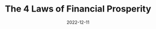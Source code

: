 ---
currentlyReading: true
date: 2022-12-11
dateYear: 2022
isbn: 9780965287401
title: The 4 Laws of Financial Prosperity
subtitle: 
description: "With millions of people looking for a better way to achieve prosperity and financial wellness, The 4 Laws of Financial Prosperity is the answer. If applied, the principles of financial wellness taught in this book will produce lasting results. This entertaining and captivating book shows that how much a person earns isn't nearly as important in achieving prosperity as most people think. Nearly anyone, on any income, can achieve prosperity as most people think. Nearly anyone, on any income, can achieve prosperity by applying the 4 laws."
cover: cover-four-laws-of-debt-free-prosperity.jpeg
coverGoogle: https://books.google.com/books/content?id=_ENvPgAACAAJ&printsec=frontcover&img=1&zoom=1&source=gbs_api
pageCount: 110
authors:
- Blaine Harris
- Charles A. Coonradt
publishers: Chequemate International
published: 1996
publishedYear: 1996
shelves:
- non-fiction
- money
---